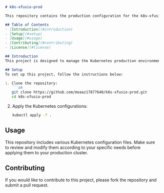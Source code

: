 
```markdown
# k8s-xfusio-prod

This repository contains the production configuration for the k8s-xfusio project.

## Table of Contents
- [Introduction](#introduction)
- [Setup](#setup)
- [Usage](#usage)
- [Contributing](#contributing)
- [License](#license)

## Introduction
This project is designed to manage the Kubernetes production environment for the k8s-xfusio application.

## Setup
To set up this project, follow the instructions below:

1. Clone the repository:
   ```sh
   git clone https://github.com/moaaz17877640/k8s-xfusio-prod.git
   cd k8s-xfusio-prod
   ```

2. Apply the Kubernetes configurations:
   ```sh
   kubectl apply -f .
   ```

## Usage
This repository includes various Kubernetes configuration files. Make sure to review and modify them according to your specific needs before applying them to your production cluster.

## Contributing
If you would like to contribute to this project, please fork the repository and submit a pull request.
